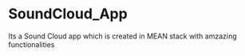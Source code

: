 # SoundCloud_App
Its a Sound Cloud app which is created in MEAN stack with amzazing functionalities
